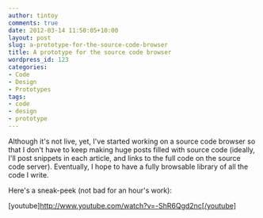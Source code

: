 ```yaml
---
author: tintoy
comments: true
date: 2012-03-14 11:50:05+10:00
layout: post
slug: a-prototype-for-the-source-code-browser
title: A prototype for the source code browser
wordpress_id: 123
categories:
- Code
- Design
- Prototypes
tags:
- code
- design
- prototype
---
```


Although it's not live, yet, I've started working on a source code browser so that I don't have to keep making huge posts filled with source code (ideally, I'll post snippets in each article, and links to the full code on the source code server). Eventually, I hope to have a fully browsable library of all the code I write.

Here's a sneak-peek (not bad for an hour's work):

[youtube]http://www.youtube.com/watch?v=-ShR6Qgd2nc[/youtube]
